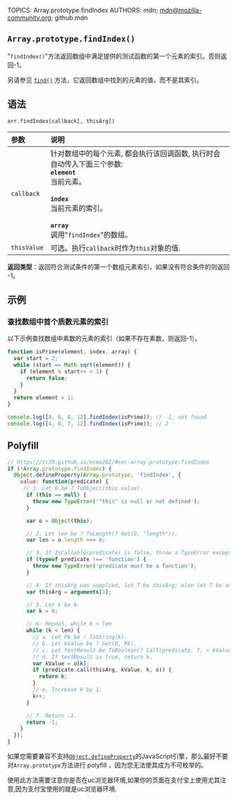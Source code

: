TOPICS: Array.prototype.findIndex
AUTHORS: mdn; mdn@mozilla-community.org; github:mdn

## `Array.prototype.findIndex()`

"`findIndex()`"方法返回数组中满足提供的测试函数的第一个元素的索引。否则返回-1。

另请参见 [`find()`](/zh-hans/webfrontend/Array.prototype.find) 方法，它返回数组中找到的元素的值，而不是其索引。

## 语法

```html
arr.findIndex(callback[, thisArg])
```

| 参数 | 说明 |
| :-- | :-- |
| `callback` | 针对数组中的每个元素, 都会执行该回调函数, 执行时会自动传入下面三个参数:<br>**`element`**<br>当前元素。<br><br>**`index`**<br>当前元素的索引。<br><br>**`array`**<br>调用"`findIndex`"的数组。
| `thisValue` | 可选。执行`callback`时作为`this`对象的值. |

**返回类型**：返回符合测试条件的第一个数组元素索引，如果没有符合条件的则返回 -1。

## 示例

### 查找数组中首个质数元素的索引

以下示例查找数组中素数的元素的索引（如果不存在素数，则返回-1）。

```javascript
function isPrime(element, index, array) {
  var start = 2;
  while (start <= Math.sqrt(element)) {
    if (element % start++ < 1) {
      return false;
    }
  }
  return element > 1;
}

console.log([4, 6, 8, 12].findIndex(isPrime)); // -1, not found
console.log([4, 6, 7, 12].findIndex(isPrime)); // 2
```

## Polyfill

```javascript
// https://tc39.github.io/ecma262/#sec-array.prototype.findIndex
if (!Array.prototype.findIndex) {
  Object.defineProperty(Array.prototype, 'findIndex', {
    value: function(predicate) {
     // 1. Let O be ? ToObject(this value).
      if (this == null) {
        throw new TypeError('"this" is null or not defined');
      }

      var o = Object(this);

      // 2. Let len be ? ToLength(? Get(O, "length")).
      var len = o.length >>> 0;

      // 3. If IsCallable(predicate) is false, throw a TypeError exception.
      if (typeof predicate !== 'function') {
        throw new TypeError('predicate must be a function');
      }

      // 4. If thisArg was supplied, let T be thisArg; else let T be undefined.
      var thisArg = arguments[1];

      // 5. Let k be 0.
      var k = 0;

      // 6. Repeat, while k < len
      while (k < len) {
        // a. Let Pk be ! ToString(k).
        // b. Let kValue be ? Get(O, Pk).
        // c. Let testResult be ToBoolean(? Call(predicate, T, « kValue, k, O »)).
        // d. If testResult is true, return k.
        var kValue = o[k];
        if (predicate.call(thisArg, kValue, k, o)) {
          return k;
        }
        // e. Increase k by 1.
        k++;
      }

      // 7. Return -1.
      return -1;
    }
  });
}
```

如果您需要兼容不支持[`Object.defineProperty`](/zh-hans/webfrontend/Object.defineProperty)的JavaScript引擎，那么最好不要对`Array.prototype`方法进行
polyfill ，因为您无法使其成为不可枚举的。

使用此方法需要注意你是否在uc浏览器环境,如果你的页面在支付宝上使用尤其注意,因为支付宝使用的就是uc浏览器环境.
